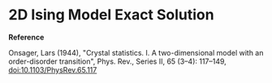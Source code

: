 # 2D Ising Model Exact Solution

**Reference**

Onsager, Lars (1944), "Crystal statistics. I. A two-dimensional model with an order-disorder transition", Phys. Rev., Series II, 65 (3–4): 117–149, [doi:10.1103/PhysRev.65.117](https://doi.org/10.1103%2FPhysRev.65.117)